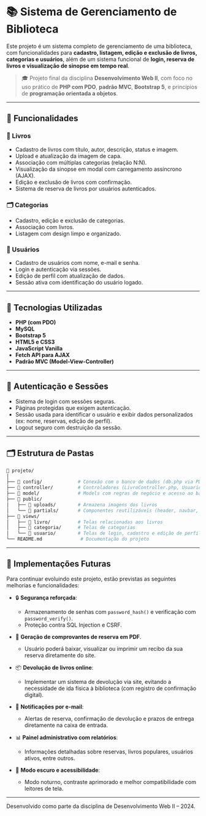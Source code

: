 # 📚 Sistema de Gerenciamento de Biblioteca

Este projeto é um sistema completo de gerenciamento de uma biblioteca, com funcionalidades para **cadastro, listagem, edição e exclusão de livros, categorias e usuários**, além de um sistema funcional de **login, reserva de livros e visualização de sinopse em tempo real**.

> 🎓 Projeto final da disciplina **Desenvolvimento Web II**, com foco no uso prático de **PHP com PDO**, **padrão MVC**, **Bootstrap 5**, e princípios de **programação orientada a objetos**.

---

## 🚀 Funcionalidades

### 📘 Livros
- Cadastro de livros com título, autor, descrição, status e imagem.
- Upload e atualização da imagem de capa.
- Associação com múltiplas categorias (relação N:N).
- Visualização da sinopse em modal com carregamento assíncrono (AJAX).
- Edição e exclusão de livros com confirmação.
- Sistema de reserva de livros por usuários autenticados.

### 🗂 Categorias
- Cadastro, edição e exclusão de categorias.
- Associação com livros.
- Listagem com design limpo e organizado.

### 👤 Usuários
- Cadastro de usuários com nome, e-mail e senha.
- Login e autenticação via sessões.
- Edição de perfil com atualização de dados.
- Sessão ativa com identificação do usuário logado.

---

## 🧰 Tecnologias Utilizadas

- **PHP (com PDO)**
- **MySQL**
- **Bootstrap 5**
- **HTML5 e CSS3**
- **JavaScript Vanilla**
- **Fetch API para AJAX**
- **Padrão MVC (Model-View-Controller)**

---

## 🔐 Autenticação e Sessões

- Sistema de login com sessões seguras.
- Páginas protegidas que exigem autenticação.
- Sessão usada para identificar o usuário e exibir dados personalizados (ex: nome, reservas, edição de perfil).
- Logout seguro com destruição da sessão.

---

## 🗂 Estrutura de Pastas

```bash
📁 projeto/
│
├── 📁 config/             # Conexão com o banco de dados (db.php via PDO)
├── 📁 controller/         # Controladores (LivroController.php, UsuarioController.php etc.)
├── 📁 model/              # Models com regras de negócio e acesso ao banco
├── 📁 public/
│   ├── 📁 uploads/        # Armazena imagens dos livros
│   └── 📁 partials/       # Componentes reutilizáveis (header, navbar, footer)
├── 📁 views/
│   ├── 📁 livro/          # Telas relacionadas aos livros
│   ├── 📁 categoria/      # Telas de categorias
│   └── 📁 usuario/        # Telas de login, cadastro e edição de perfil
└── README.md              # Documentação do projeto
```

---

## 🔮 Implementações Futuras

Para continuar evoluindo este projeto, estão previstas as seguintes melhorias e funcionalidades:

- 🔒 **Segurança reforçada**:
  - Armazenamento de senhas com `password_hash()` e verificação com `password_verify()`.
  - Proteção contra SQL Injection e CSRF.

- 📄 **Geração de comprovantes de reserva em PDF**.
  - Usuário poderá baixar, visualizar ou imprimir um recibo da sua reserva diretamente do site.

- 📦 **Devolução de livros online**:
  - Implementar um sistema de devolução via site, evitando a necessidade de ida física à biblioteca (com registro de confirmação digital).

- 📧 **Notificações por e-mail**:
  - Alertas de reserva, confirmação de devolução e prazos de entrega diretamente na caixa de entrada.

- 📊 **Painel administrativo com relatórios**:
  - Informações detalhadas sobre reservas, livros populares, usuários ativos, entre outros.

- 🌙 **Modo escuro e acessibilidade**:
  - Modo noturno, contraste aprimorado e melhor compatibilidade com leitores de tela.

---

Desenvolvido como parte da disciplina de Desenvolvimento Web II – 2024.